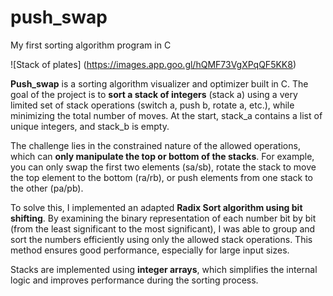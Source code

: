 # push_swap
My first sorting algorithm program in C

![Stack of plates] (https://images.app.goo.gl/hQMF73VgXPqQF5KK8)

**Push_swap** is a sorting algorithm visualizer and optimizer built in C. The goal of the project is to **sort a stack of integers** (stack a) using a very limited set of stack operations (switch a, push b, rotate a, etc.), while minimizing the total number of moves. At the start, stack_a contains a list of unique integers, and stack_b is empty.

The challenge lies in the constrained nature of the allowed operations, which can **only manipulate the top or bottom of the stacks**. For example, you can only swap the first two elements (sa/sb), rotate the stack to move the top element to the bottom (ra/rb), or push elements from one stack to the other (pa/pb). 

To solve this, I implemented an adapted **Radix Sort algorithm using bit shifting**. By examining the binary representation of each number bit by bit (from the least significant to the most significant), I was able to group and sort the numbers efficiently using only the allowed stack operations. This method ensures good performance, especially for large input sizes.

Stacks are implemented using **integer arrays**, which simplifies the internal logic and improves performance during the sorting process.
